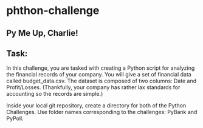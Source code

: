 # phthon-challenge 
## Py Me Up, Charlie!

## Task: 

In this challenge, you are tasked with creating a Python script for analyzing the financial records of your company. You will give a set of financial data called budget_data.csv. The dataset is composed of two columns: Date and Profit/Losses. (Thankfully, your company has rather lax standards for accounting so the records are simple.)

Inside your local git repository, create a directory for both of the  Python Challenges. Use folder names corresponding to the challenges: PyBank and  PyPoll.
